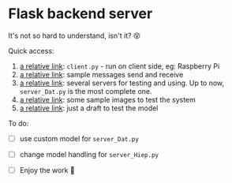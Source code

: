 # Flask backend server

It's not so hard to understand, isn't it? :dizzy_face:

Quick access:

1. [a relative link](client): `client.py` - run on client side, eg: Raspberry Pi
2. [a relative link](messages): sample messages send and receive 
3. [a relative link](server): several servers for testing and using. Up to now, `server_Dat.py` is the most complete one.
4. [a relative link](static): some sample images to test the system
5. [a relative link](test): just a draft to test the model

To do:

- [ ] use custom model for `server_Dat.py`
- [ ] change model handling for `server_Hiep.py`
- [ ] Enjoy the work :partying_face:
 